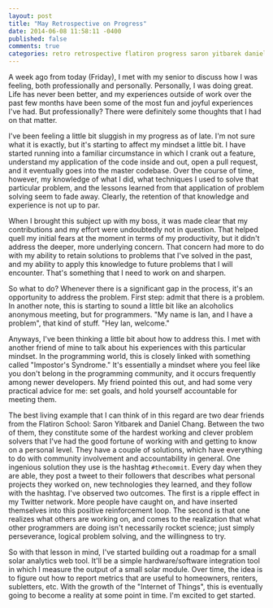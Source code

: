 ```yaml
---
layout: post
title: "May Retrospective on Progress"
date: 2014-06-08 11:58:11 -0400
published: false
comments: true
categories: retro retrospective flatiron progress saron yitbarek daniel chang ian miller
---
```


A week ago from today (Friday), I met with my senior to discuss how I was feeling, both professionally and personally. Personally, I was doing great. Life has never been better, and my experiences outside of work over the past few months have been some of the most fun and joyful experiences I've had. But professionally? There were definitely some thoughts that I had on that matter.

I've been feeling a little bit sluggish in my progress as of late. I'm not sure what it is exactly, but it's starting to affect my mindset a little bit. I have started running into a familiar circumstance in which I crank out a feature, understand my application of the code inside and out, open a pull request, and it eventually goes into the master codebase. Over the course of time, however, my knowledge of what I did, what techniques I used to solve that particular problem, and the lessons learned from that application of problem solving seem to fade away. Clearly, the retention of that knowledge and experience is not up to par.

When I brought this subject up with my boss, it was made clear that my contributions and my effort were undoubtedly not in question. That helped quell my initial fears at the moment in terms of my productivity, but it didn't address the deeper, more underlying concern. That concern had more to do with my ability to retain solutions to problems that I've solved in the past, and my ability to apply this knowledge to future problems that I will encounter. That's something that I need to work on and sharpen.

So what to do? Whenever there is a significant gap in the process, it's an opportunity to address the problem. First step: admit that there is a problem. In another note, this is starting to sound a little bit like an alcoholics anonymous meeting, but for programmers. "My name is Ian, and I have a problem", that kind of stuff. "Hey Ian, welcome."

Anyways, I've been thinking a little bit about how to address this. I met with another friend of mine to talk about his experiences with this particular mindset. In the programming world, this is closely linked with something called "Impostor's Syndrome." It's essentially a mindset where you feel like you don't belong in the programming community, and it occurs frequently among newer developers. My friend pointed this out, and had some very practical advice for me: set goals, and hold yourself accountable for meeting them.

The best living example that I can think of in this regard are two dear friends from the Flatiron School: Saron Yitbarek and Daniel Chang. Between the two of them, they constitute some of the hardest working and clever problem solvers that I've had the good fortune of working with and getting to know on a personal level. They have a couple of solutions, which have everything to do with community involvement and accountability in general. One ingenious solution they use is the hashtag `#thecommit`. Every day when they are able, they post a tweet to their followers that describes what personal projects they worked on, new technologies they learned, and they follow with the hashtag. I've observed two outcomes. The first is a ripple effect in my Twitter network. More people have caught on, and have inserted themselves into this positive reinforcement loop. The second is that one realizes what others are working on, and comes to the realization that what other programmers are doing isn't necessarily rocket science; just simply perseverance, logical problem solving, and the willingness to try.

So with that lesson in mind, I've started building out a roadmap for a small solar analytics web tool. It'll be a simple hardware/software integration tool in which I measure the output of a small solar module. Over time, the idea is to figure out how to report metrics that are useful to homeowners, renters, subletters, etc. With the growth of the "Internet of Things", this is eventually going to become a reality at some point in time. I'm excited to get started.

